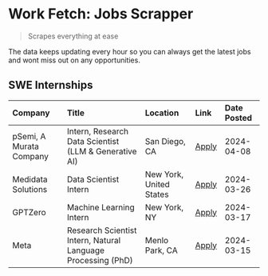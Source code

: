 # Work Fetch: Jobs Scrapper
> Scrapes everything at ease

The data keeps updating every hour so you can always get the latest jobs and wont miss out on any opportunities.

## SWE Internships
<!--START_SECTION:workfetch-->
| Company                 | Title                                                        | Location                | Link                                                                                                                                                                                                                                                                       | Date Posted   |
|:------------------------|:-------------------------------------------------------------|:------------------------|:---------------------------------------------------------------------------------------------------------------------------------------------------------------------------------------------------------------------------------------------------------------------------|:--------------|
| pSemi, A Murata Company | Intern, Research Data Scientist (LLM & Generative AI)        | San Diego, CA           | [Apply](https://www.linkedin.com/jobs/view/intern-research-data-scientist-llm-generative-ai-at-psemi-a-murata-company-3887074168?position=3&pageNum=0&refId=0naFk3eLffBjDytKlh7oUw%3D%3D&trackingId=fvNDeMWFj7b9LvCkKtgM6w%3D%3D&trk=public_jobs_jserp-result_search-card) | 2024-04-08    |
| Medidata Solutions      | Data Scientist Intern                                        | New York, United States | [Apply](https://www.linkedin.com/jobs/view/data-scientist-intern-at-medidata-solutions-3810253704?position=7&pageNum=0&refId=0naFk3eLffBjDytKlh7oUw%3D%3D&trackingId=GiKWwzAE4DKHygUdYkCDdQ%3D%3D&trk=public_jobs_jserp-result_search-card)                                | 2024-03-26    |
| GPTZero                 | Machine Learning Intern                                      | New York, NY            | [Apply](https://www.linkedin.com/jobs/view/machine-learning-intern-at-gptzero-3860723963?position=6&pageNum=0&refId=0naFk3eLffBjDytKlh7oUw%3D%3D&trackingId=7xAKNs6szo3asyeUke5L1g%3D%3D&trk=public_jobs_jserp-result_search-card)                                         | 2024-03-17    |
| Meta                    | Research Scientist Intern, Natural Language Processing (PhD) | Menlo Park, CA          | [Apply](https://www.linkedin.com/jobs/view/research-scientist-intern-natural-language-processing-phd-at-meta-3858718375?position=8&pageNum=0&refId=0naFk3eLffBjDytKlh7oUw%3D%3D&trackingId=%2FZfqo7ty1KuTfC34GZwo0g%3D%3D&trk=public_jobs_jserp-result_search-card)        | 2024-03-15    |
<!--END_SECTION:workfetch-->
